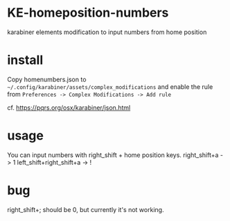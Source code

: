 # KE-homeposition-numbers
karabiner elements modification to input numbers from home position

# install
Copy homenumbers.json to ```~/.config/karabiner/assets/complex_modifications```	
and enable the rule from ```Preferences -> Complex Modifications -> Add rule```

cf. https://pqrs.org/osx/karabiner/json.html

# usage
You can input numbers with right_shift + home position keys.
right_shift+a -> 1
left_shift+right_shift+a -> !

# bug
right_shift+; should be 0, but currently it's not working.
